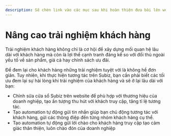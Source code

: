```yaml
---
description: Sẽ chèn link vào các mục sau khi hoàn thiện đưa bài lên web
---
```


# Nâng cao trải nghiệm khách hàng

Trải nghiệm khách hàng không chỉ là cơ hội để xây dựng mối quan hệ lâu dài với khách hàng mà còn là lợi thế cạnh tranh đáng kể so với đối thủ ngoài yếu tố về sản phẩm, giá cả hay chính sách ưu đãi.

Để đem lại cho khách hàng những trải nghiệm tuyệt vời là không hề đơn giản. Tuy nhiên, khi thực hiện tương tác trên Subiz, bạn cần phải biết các tối ưu đem lại sự hài lòng khi trải nghiệm của khách hàng và sẽ ở lại lâu dài với bạn:

* Chỉnh sửa cửa sổ Subiz trên website để phù hợp với thương hiệu của doanh nghiệp, tạo ấn tượng thu hút với khách truy cập, tăng tỉ lệ tương tác.
* Tạo automation tự động gửi tin nhắn giúp bạn chủ động tương tác với khách hàng, gửi các thông điệp đến từng nhóm khách hàng cụ thể.
* Tạo automation tự động gửi lời chào cho khách hàng truy cập tạo cảm giác thân thiện, luôn chào đón của doanh nghiệp

